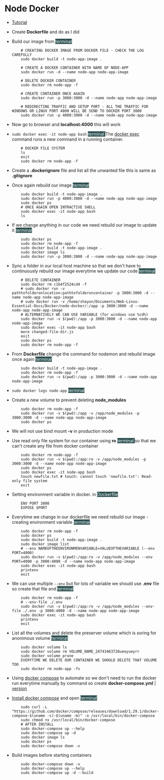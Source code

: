 # Node Docker

 - [Tutorial](https://www.youtube.com/watch?v=gm_L69NHuHM)
 - Create **Dockerfile** and do as I did
 - Build our image from <span style="background: #2F4F4F; color:#F0FFFF;">terminal </span>

    ```
        # CREATING DOCKER IMAGE FROM DOCKER FILE - CHECK THE LOG CAREFULLY
        sudo docker build -t node-app-image .

        # CREATE A DOCKER CONTAINER WITH NAME OF NODE-APP
        sudo docker run -d --name node-app node-app-image

        # DELETE DOCKER CONTAINER
        sudo docker rm node-app -f

        # CREATE CONTAINER ONCE AGAIN 
        sudo docker run -p 3000:3000 -d --name node-app node-app-image

        # REDIRECTING TRAFFIC AND SETUP PORT - ALL THE TRAFFIC FOR WINDOWS OR LINUX PORT 4000 WILL BE SEND TO DOCKER PORT 3000
        sudo docker run -p 4000:3000 -d --name node-app node-app-image
    ```
 - Now go to browser and __localhost:4000__ this will work
 - `sudo docker exec -it node-app bash` <span style="background: #2F4F4F; color:#F0FFFF;">terminal </span> The [docker exec](https://docs.docker.com/engine/reference/commandline/exec/) command runs a new command in a running container.
    ```
        # DOCKER FILE SYSTEM
        ls
        exit
        sudo docker rm node-app -f
    ```
 - Create a **.dockerignore** file and list all the unwanted file this is same as **.gitignore** 
 - Once again rebuild our image <span style="background: #2F4F4F; color:#F0FFFF;">terminal </span>
    ```
        sudo docker build -t node-app-image .
        sudo docker run -p 4000:3000 -d --name node-app node-app-image
        sudo docker ps
        # ONCE AGAIN OPEN INTRACTIVE SHELL 
        sudo docker exec -it node-app bash
        ls
    ```
 - If we change anything in our code we need rebuild our image to update it  <span style="background: #2F4F4F; color:#F0FFFF;">terminal </span>
    ```
        sudo docker ps
        sudo docker rm node-app -f
        sudo docker build -t node-app-image .
        sudo docker image ls
        sudo docker run -p 3000:3000 -d --name node-app node-app-image
    ```
 - Sync a folder in our local host machine so that we don't have to continuously rebuild our image everytime we update our code <span style="background: #2F4F4F; color:#F0FFFF;">terminal </span>
    ```
        # DELETE CONTAINER
        sudo docker rm c1b4f2524cd4 -f
        # sudo docker run -v pathtofolderonlocation:pathtofolderoncontainer -p 3000:3000 -d --name node-app node-app-image
        # sudo docker run -v /home/shayon/Documents/Web-Linux-Essential-Docs/Docker/node-docker/:/app -p 3000:3000 -d --name node-app node-app-image
        # ALTERNATIVELY WE CAN USE VARIABLE (for windows use %cd%)
        sudo docker run -v $(pwd):/app -p 3000:3000 -d --name node-app node-app-image
        sudo docker exec -it node-app bash
        more changed-file-dir.js
        exit
        sudo docker ps
        sudo docker rm node-app -f
    ```
 - From **Dockerfile** change the command for nodemon and rebuild image once again <span style="background: #2F4F4F; color:#F0FFFF;">terminal </span>
    ```
        sudo docker build -t node-app-image .
        sudo docker rm node-app -f
        sudo docker run -v $(pwd):/app -p 3000:3000 -d --name node-app node-app-image
    ```
 - `sudo docker logs node-app` <span style="background: #2F4F4F; color:#F0FFFF;">terminal </span>
 - Create a new volume to prevent deleting **node_modules** 
    ```
        sudo docker rm node-app -f
        sudo docker run -v $(pwd):/app -v /app/node_modules -p 3000:3000 -d --name node-app node-app-image
        sudo docker ps
    ```
 - We will not use bind mount **-v** in production mode
 - Use read only file system for our container using **ro** <span style="background: #2F4F4F; color:#F0FFFF;">terminal </span> so that we can't create any file from docker container
    ```
        sudo docker rm node-app -f
        sudo docker run -v $(pwd):/app:ro -v /app/node_modules -p 3000:3000 -d --name node-app node-app-image
        sudo docker ps
        sudo docker exec -it node-app bash
        touch newfile.txt # touch: cannot touch 'newfile.txt': Read-only file system
        exit
    ```
 - Setting environment variable in docker. in <span style="background: #2F4F4F; color:#F0FFFF;">Dockerfile</span>
    ```
        ENV PORT 3000
        EXPOSE $PORT
    ```
 - Everytime we change in our dockerfile we need rebuild our image - creating environment variable <span style="background: #2F4F4F; color:#F0FFFF;">terminal</span>
    ```
        sudo docker rm node-app -f
        sudo docker ps
        sudo docker build -t node-app-image .
        sudo docker image list
        # --env NAMEOFTHEENVIRONMENVARIABLE=VALUEOFTHEVARIABLE (--env PORT=4000)
        sudo docker run -v $(pwd):/app:ro -v /app/node_modules --env PORT=4000 -p 3000:4000 -d --name node-app node-app-image
        sudo docker exec -it node-app bash
        printenv
        exit
    ```
 - We can use multiple `--env` but for lots of variable we should use **.env** file so create that file and <span style="background: #2F4F4F; color:#F0FFFF;">terminal</span>
    ```
        sudo docker rm node-app -f
        # --env-file ./.env
        sudo docker run -v $(pwd):/app:ro -v /app/node_modules --env-file ./.env -p 3000:4000 -d --name node-app node-app-image
        sudo docker exec -it node-app bash
        printenv
        exit
    ```
 - List all the volumes and delete the preserver volume which is soring for anonimous volume <span style="background: #2F4F4F; color:#F0FFFF;">terminal</span>
    ```
        sudo docker volume ls
        sudo docker volume rm VOLUME_NAME_28743463726ueeyueyrr
        sudo docker volume prune
        EVERYTIME WE DELETE OUR CONTAINER WE SHOULD DELETE THAT VOLUME TOO
        sudo docker rm node-app -fv
    ```
 - Using [docker compose](https://docs.docker.com/compose/) to automate so we don't need to run the docker run everytime manually by command so create **docker-compose.yml** | [version](https://docs.docker.com/compose/compose-file/compose-versioning/) 
 - [Install docker compose](https://docs.docker.com/compose/install/) and open <span style="background: #2F4F4F; color:#F0FFFF;">terminal</span>
    ```
        sudo curl -L "https://github.com/docker/compose/releases/download/1.29.1/docker-compose-$(uname -s)-$(uname -m)" -o /usr/local/bin/docker-compose
        sudo chmod +x /usr/local/bin/docker-compose
        # AFTER INSTALL
        sudo docker-compose up --help
        sudo docker-compose up -d
        sudo docker image ls
        sudo docker ps
        sudo docker-compose down -v
    ```

 - Build images before starting containers
    ```
        sudo docker-compose down -v
        sudo docker-compose up --help
        sudo docker-compose up -d --build
    ```